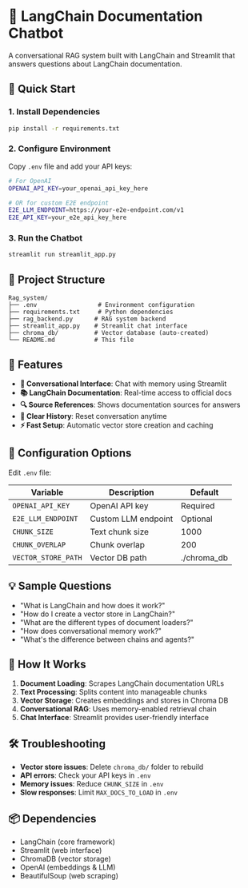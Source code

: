 # 🦜 LangChain Documentation Chatbot

A conversational RAG system built with LangChain and Streamlit that answers questions about LangChain documentation.

## 🚀 Quick Start

### 1. Install Dependencies
```bash
pip install -r requirements.txt
```

### 2. Configure Environment
Copy `.env` file and add your API keys:
```bash
# For OpenAI
OPENAI_API_KEY=your_openai_api_key_here

# OR for custom E2E endpoint
E2E_LLM_ENDPOINT=https://your-e2e-endpoint.com/v1
E2E_API_KEY=your_e2e_api_key_here
```

### 3. Run the Chatbot
```bash
streamlit run streamlit_app.py
```

## 📁 Project Structure
```
Rag_system/
├── .env                 # Environment configuration
├── requirements.txt     # Python dependencies
├── rag_backend.py      # RAG system backend
├── streamlit_app.py    # Streamlit chat interface
├── chroma_db/          # Vector database (auto-created)
└── README.md           # This file
```

## 🎯 Features

- **💬 Conversational Interface**: Chat with memory using Streamlit
- **📚 LangChain Documentation**: Real-time access to official docs
- **🔍 Source References**: Shows documentation sources for answers
- **🧹 Clear History**: Reset conversation anytime
- **⚡ Fast Setup**: Automatic vector store creation and caching

## 🔧 Configuration Options

Edit `.env` file:

| Variable | Description | Default |
|----------|-------------|---------|
| `OPENAI_API_KEY` | OpenAI API key | Required |
| `E2E_LLM_ENDPOINT` | Custom LLM endpoint | Optional |
| `CHUNK_SIZE` | Text chunk size | 1000 |
| `CHUNK_OVERLAP` | Chunk overlap | 200 |
| `VECTOR_STORE_PATH` | Vector DB path | ./chroma_db |

## 💡 Sample Questions

- "What is LangChain and how does it work?"
- "How do I create a vector store in LangChain?"
- "What are the different types of document loaders?"
- "How does conversational memory work?"
- "What's the difference between chains and agents?"

## 🔄 How It Works

1. **Document Loading**: Scrapes LangChain documentation URLs
2. **Text Processing**: Splits content into manageable chunks
3. **Vector Storage**: Creates embeddings and stores in Chroma DB
4. **Conversational RAG**: Uses memory-enabled retrieval chain
5. **Chat Interface**: Streamlit provides user-friendly interface

## 🛠️ Troubleshooting

- **Vector store issues**: Delete `chroma_db/` folder to rebuild
- **API errors**: Check your API keys in `.env`
- **Memory issues**: Reduce `CHUNK_SIZE` in `.env`
- **Slow responses**: Limit `MAX_DOCS_TO_LOAD` in `.env`

## 📦 Dependencies

- LangChain (core framework)
- Streamlit (web interface)
- ChromaDB (vector storage)
- OpenAI (embeddings & LLM)
- BeautifulSoup (web scraping)
